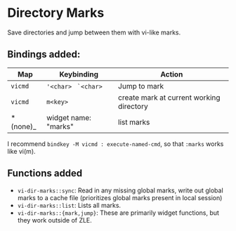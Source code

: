 # Directory Marks

Save directories and jump between them
with vi-like marks.

## Bindings added:


| Map | Keybinding | Action |
| --- | --- | --- |
| `vicmd` | `'<char>` ``` `<char>``` | Jump to mark |
| `vicmd` | `m<key>` | create mark at current working directory |
| *(none)_ | widget name: "marks" | list marks|

I recommend `bindkey -M vicmd : execute-named-cmd`,
so that `:marks` works like vi(m).

## Functions added

- `vi-dir-marks::sync`: Read in any missing global marks,
write out global marks to a cache file
(prioritizes global marks present in local session)
- `vi-dir-marks::list`: Lists all marks.
- `vi-dir-marks::{mark,jump}`: These are primarily widget functions,
but they work outside of ZLE.

